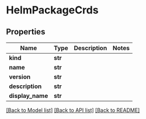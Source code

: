 # HelmPackageCrds

## Properties
Name | Type | Description | Notes
------------ | ------------- | ------------- | -------------
**kind** | **str** |  | 
**name** | **str** |  | 
**version** | **str** |  | 
**description** | **str** |  | 
**display_name** | **str** |  | 

[[Back to Model list]](../README.md#documentation-for-models) [[Back to API list]](../README.md#documentation-for-api-endpoints) [[Back to README]](../README.md)

